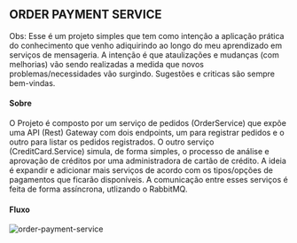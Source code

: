 
## ORDER PAYMENT SERVICE

Obs: Esse é um projeto simples que tem como intenção a aplicação prática do conhecimento que venho adiquirindo ao longo do meu aprendizado em serviços de mensageria. A intenção é que ataulizações e mudanças (com melhorias) vão sendo realizadas a medida que novos problemas/necessidades vão surgindo. Sugestões e criticas são sempre bem-vindas.

#### Sobre

O Projeto é composto por um serviço de pedidos (OrderService) que expõe uma API (Rest) Gateway com dois endpoints, um para registrar pedidos e o outro para listar os pedidos registrados.
O outro serviço (CreditCard.Service) simula, de forma simples, o processo de análise e aprovação de créditos por uma administradora de cartão de crédito. A ideia é expandir e adicionar mais serviços de acordo com os tipos/opções de pagamentos que ficarão disponíveis.
A comunicação entre esses serviços é feita de forma assíncrona, utlizando o RabbitMQ.

#### Fluxo

![order-payment-service](https://user-images.githubusercontent.com/50787263/174161888-06fbed7b-a092-47e8-83af-189140f07c38.png)
